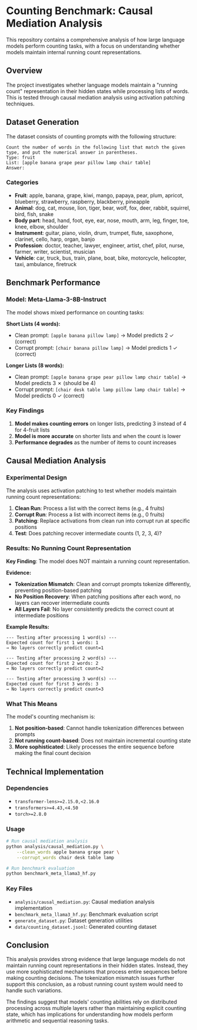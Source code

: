 # Counting Benchmark: Causal Mediation Analysis

This repository contains a comprehensive analysis of how large language models perform counting tasks, with a focus on understanding whether models maintain internal running count representations.

## Overview

The project investigates whether language models maintain a "running count" representation in their hidden states while processing lists of words. This is tested through causal mediation analysis using activation patching techniques.

## Dataset Generation

The dataset consists of counting prompts with the following structure:

```
Count the number of words in the following list that match the given type, and put the numerical answer in parentheses.
Type: fruit
List: [apple banana grape pear pillow lamp chair table]
Answer: 
```

### Categories
- **Fruit**: apple, banana, grape, kiwi, mango, papaya, pear, plum, apricot, blueberry, strawberry, raspberry, blackberry, pineapple
- **Animal**: dog, cat, mouse, lion, tiger, bear, wolf, fox, deer, rabbit, squirrel, bird, fish, snake
- **Body part**: head, hand, foot, eye, ear, nose, mouth, arm, leg, finger, toe, knee, elbow, shoulder
- **Instrument**: guitar, piano, violin, drum, trumpet, flute, saxophone, clarinet, cello, harp, organ, banjo
- **Profession**: doctor, teacher, lawyer, engineer, artist, chef, pilot, nurse, farmer, writer, scientist, musician
- **Vehicle**: car, truck, bus, train, plane, boat, bike, motorcycle, helicopter, taxi, ambulance, firetruck

## Benchmark Performance

### Model: Meta-Llama-3-8B-Instruct

The model shows mixed performance on counting tasks:

**Short Lists (4 words):**
- Clean prompt: `[apple banana pillow lamp]` → Model predicts 2 ✓ (correct)
- Corrupt prompt: `[chair banana pillow lamp]` → Model predicts 1 ✓ (correct)

**Longer Lists (8 words):**
- Clean prompt: `[apple banana grape pear pillow lamp chair table]` → Model predicts 3 ✗ (should be 4)
- Corrupt prompt: `[chair desk table lamp pillow lamp chair table]` → Model predicts 0 ✓ (correct)

### Key Findings

1. **Model makes counting errors** on longer lists, predicting 3 instead of 4 for 4-fruit lists
2. **Model is more accurate** on shorter lists and when the count is lower
3. **Performance degrades** as the number of items to count increases

## Causal Mediation Analysis

### Experimental Design

The analysis uses activation patching to test whether models maintain running count representations:

1. **Clean Run**: Process a list with the correct items (e.g., 4 fruits)
2. **Corrupt Run**: Process a list with incorrect items (e.g., 0 fruits)  
3. **Patching**: Replace activations from clean run into corrupt run at specific positions
4. **Test**: Does patching recover intermediate counts (1, 2, 3, 4)?

### Results: No Running Count Representation

**Key Finding**: The model does NOT maintain a running count representation.

**Evidence:**
- **Tokenization Mismatch**: Clean and corrupt prompts tokenize differently, preventing position-based patching
- **No Position Recovery**: When patching positions after each word, no layers can recover intermediate counts
- **All Layers Fail**: No layer consistently predicts the correct count at intermediate positions

**Example Results:**
```
--- Testing after processing 1 word(s) ---
Expected count for first 1 words: 1
→ No layers correctly predict count=1

--- Testing after processing 2 word(s) ---  
Expected count for first 2 words: 2
→ No layers correctly predict count=2

--- Testing after processing 3 word(s) ---
Expected count for first 3 words: 3  
→ No layers correctly predict count=3
```

### What This Means

The model's counting mechanism is:

1. **Not position-based**: Cannot handle tokenization differences between prompts
2. **Not running count-based**: Does not maintain incremental counting state
3. **More sophisticated**: Likely processes the entire sequence before making the final count decision

## Technical Implementation

### Dependencies
- `transformer-lens>=2.15.0,<2.16.0`
- `transformers>=4.43,<4.50`
- `torch>=2.8.0`

### Usage

```bash
# Run causal mediation analysis
python analysis/causal_mediation.py \
    --clean_words apple banana grape pear \
    --corrupt_words chair desk table lamp

# Run benchmark evaluation  
python benchmark_meta_llama3_hf.py
```

### Key Files

- `analysis/causal_mediation.py`: Causal mediation analysis implementation
- `benchmark_meta_llama3_hf.py`: Benchmark evaluation script
- `generate_dataset.py`: Dataset generation utilities
- `data/counting_dataset.jsonl`: Generated counting dataset

## Conclusion

This analysis provides strong evidence that large language models do not maintain running count representations in their hidden states. Instead, they use more sophisticated mechanisms that process entire sequences before making counting decisions. The tokenization mismatch issues further support this conclusion, as a robust running count system would need to handle such variations.

The findings suggest that models' counting abilities rely on distributed processing across multiple layers rather than maintaining explicit counting state, which has implications for understanding how models perform arithmetic and sequential reasoning tasks.
